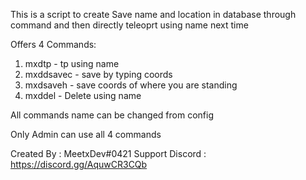 This is a script to create Save name and location in database through command and then directly teleoprt using name next time

Offers 4 Commands:

1) mxdtp - tp using name
2) mxddsavec - save by typing coords 
3) mxdsaveh - save coords of where you are standing
4) mxddel - Delete using name

All commands name can be changed from config

Only Admin can use all 4 commands

Created By : MeetxDev#0421
Support Discord : https://discord.gg/AquwCR3CQb